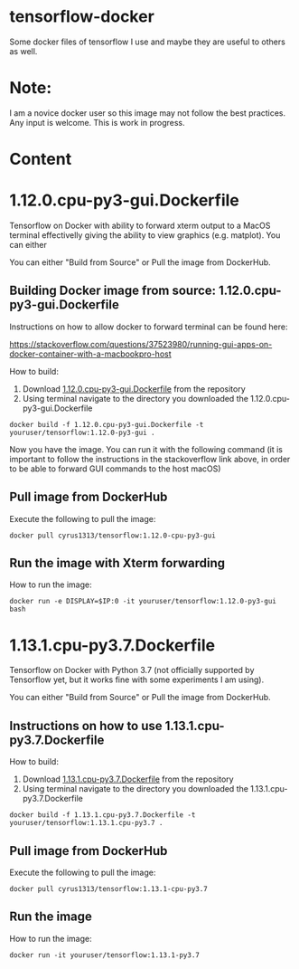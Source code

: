 # tensorflow-docker
Some docker files of tensorflow I use and maybe they are useful to others as well.

# Note:
I am a novice docker user so this image may not follow the best practices. Any input is welcome.
This is work in progress.

# Content 
# 1.12.0.cpu-py3-gui.Dockerfile
Tensorflow on Docker with ability to forward xterm output to a MacOS terminal effectivelly giving the ability to view graphics (e.g. matplot). You can either 

You can either "Build from Source" or Pull the image from DockerHub.

## Building Docker image from source: 1.12.0.cpu-py3-gui.Dockerfile

Instructions on how to allow docker to forward terminal can be found here:

https://stackoverflow.com/questions/37523980/running-gui-apps-on-docker-container-with-a-macbookpro-host

How to build:
1. Download [1.12.0.cpu-py3-gui.Dockerfile](1.12.0.cpu-py3-gui.Dockerfile) from the repository
2. Using terminal navigate to the directory you downloaded the 1.12.0.cpu-py3-gui.Dockerfile
```
docker build -f 1.12.0.cpu-py3-gui.Dockerfile -t youruser/tensorflow:1.12.0-py3-gui .
```

Now you have the image. You can run it with the following command (it is important to follow the instructions in the stackoverflow link above, in order to be able to forward GUI commands to the host macOS)

## Pull image from DockerHub
Execute the following to pull the image:
```
docker pull cyrus1313/tensorflow:1.12.0-cpu-py3-gui
```

## Run the image with Xterm forwarding
How to run the image:
```
docker run -e DISPLAY=$IP:0 -it youruser/tensorflow:1.12.0-py3-gui bash
```

# 1.13.1.cpu-py3.7.Dockerfile
Tensorflow on Docker with Python 3.7 (not officially supported by Tensorflow yet, but it works fine with some experiments I am using).

You can either "Build from Source" or Pull the image from DockerHub.

## Instructions on how to use 1.13.1.cpu-py3.7.Dockerfile

How to build:
1. Download [1.13.1.cpu-py3.7.Dockerfile](1.13.1.cpu-py3.7.Dockerfile) from the repository
2. Using terminal navigate to the directory you downloaded the 1.13.1.cpu-py3.7.Dockerfile
```
docker build -f 1.13.1.cpu-py3.7.Dockerfile -t youruser/tensorflow:1.13.1.cpu-py3.7 .
```

## Pull image from DockerHub
Execute the following to pull the image:
```
docker pull cyrus1313/tensorflow:1.13.1-cpu-py3.7
```

## Run the image
How to run the image:

```
docker run -it youruser/tensorflow:1.13.1-py3.7
```

